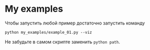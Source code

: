 # My examples

Чтобы запустить любой пример достаточно запустить команду 
```angular2html
python my_examples/example_01.py --viz
```

Не забудьте в самом скрипте заменить `python path`.
